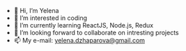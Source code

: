 - 👋 Hi, I’m Yelena
- 👀 I’m interested in coding
- 🌱 I’m currently learning ReactJS, Node.js, Redux
- 💞️ I’m looking forward to collaborate on intresting projects
- 📫 My e-mail: yelena.dzhaparova@gmail.com

<!---
DYA13/DYA13 is a ✨ special ✨ repository because its `README.md` (this file) appears on your GitHub profile.
You can click the Preview link to take a look at your changes.
--->
